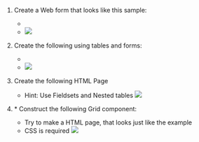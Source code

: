 1. Create a Web form that looks like this sample:
	* <br> 
	* ![](http://s28.postimg.org/zel46pqbx/Untitled.png)

2. Create the following using tables and forms:
	* <br>
	* ![](http://s28.postimg.org/h1p49w58t/Untitled1.png)

3. Create the following HTML Page
	* Hint: Use Fieldsets and Nested tables
	 ![](http://s29.postimg.org/oz807qelz/Untitled2.png)

4. \* Construct the following Grid component:
	* Try to make a HTML page, that looks just like the example
	* CSS is required
	 ![](http://s28.postimg.org/qku7pm3d9/Untitled3.png)

